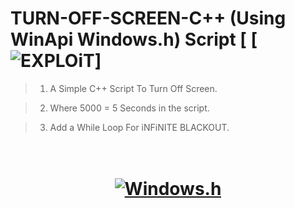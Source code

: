 # TURN-OFF-SCREEN-C++ (Using WinApi Windows.h) Script [ [![EXPLOiT](https://cdn.rawgit.com/sindresorhus/awesome/d7305f38d29fed78fa85652e3a63e154dd8e8829/media/badge.svg)]
> 1) A Simple C++ Script To Turn Off Screen.

> 2) Where 5000 = 5 Seconds in the script.

> 3) Add a While Loop For iNFiNITE BLACKOUT.

<h1 align="center"> <br><a href="#"><img src="https://thewindowsclub-thewindowsclubco.netdna-ssl.com/wp-content/uploads/2015/01/ScreenOff-Turn-off-Windows-laptop-screen.jpg" alt="Windows.h"></a></h1>

